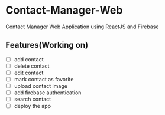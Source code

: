 # Contact-Manager-Web

Contact Manager Web Application using ReactJS and Firebase

## Features(Working on)

- [ ] add contact
- [ ] delete contact
- [ ] edit contact
- [ ] mark contact as favorite
- [ ] upload contact image
- [ ] add firebase authentication
- [ ] search contact
- [ ] deploy the app
